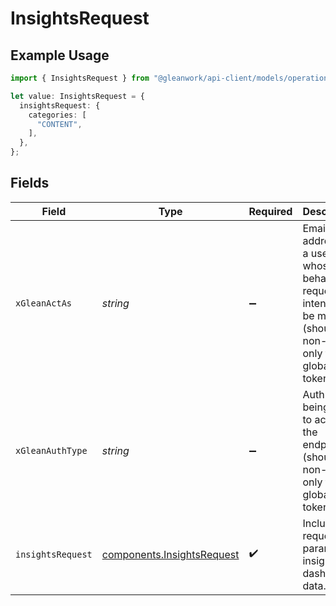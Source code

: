 # InsightsRequest

## Example Usage

```typescript
import { InsightsRequest } from "@gleanwork/api-client/models/operations";

let value: InsightsRequest = {
  insightsRequest: {
    categories: [
      "CONTENT",
    ],
  },
};
```

## Fields

| Field                                                                                                                    | Type                                                                                                                     | Required                                                                                                                 | Description                                                                                                              |
| ------------------------------------------------------------------------------------------------------------------------ | ------------------------------------------------------------------------------------------------------------------------ | ------------------------------------------------------------------------------------------------------------------------ | ------------------------------------------------------------------------------------------------------------------------ |
| `xGleanActAs`                                                                                                            | *string*                                                                                                                 | :heavy_minus_sign:                                                                                                       | Email address of a user on whose behalf the request is intended to be made (should be non-empty only for global tokens). |
| `xGleanAuthType`                                                                                                         | *string*                                                                                                                 | :heavy_minus_sign:                                                                                                       | Auth type being used to access the endpoint (should be non-empty only for global tokens).                                |
| `insightsRequest`                                                                                                        | [components.InsightsRequest](../../models/components/insightsrequest.md)                                                 | :heavy_check_mark:                                                                                                       | Includes request params for insights dashboard data.                                                                     |